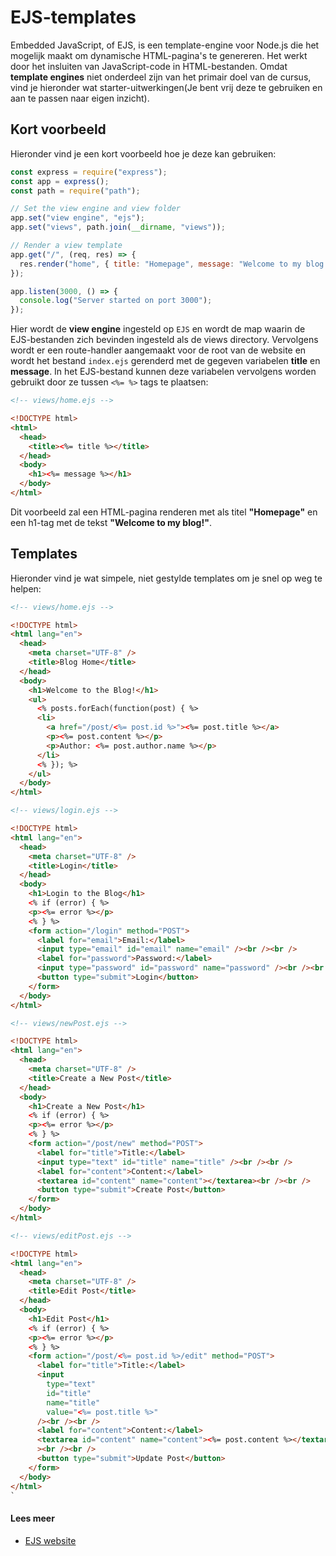 # EJS-templates

Embedded JavaScript, of EJS, is een template-engine voor Node.js die het mogelijk maakt om dynamische HTML-pagina's te genereren. Het werkt door het insluiten van JavaScript-code in HTML-bestanden. Omdat **template engines** niet onderdeel zijn van het primair doel van de cursus, vind je hieronder wat starter-uitwerkingen(Je bent vrij deze te gebruiken en aan te passen naar eigen inzicht).

## Kort voorbeeld

Hieronder vind je een kort voorbeeld hoe je deze kan gebruiken:

```javascript
const express = require("express");
const app = express();
const path = require("path");

// Set the view engine and view folder
app.set("view engine", "ejs");
app.set("views", path.join(__dirname, "views"));

// Render a view template
app.get("/", (req, res) => {
  res.render("home", { title: "Homepage", message: "Welcome to my blog!" });
});

app.listen(3000, () => {
  console.log("Server started on port 3000");
});
```

Hier wordt de **view engine** ingesteld op `EJS` en wordt de map waarin de EJS-bestanden zich bevinden ingesteld als de views directory. Vervolgens wordt er een route-handler aangemaakt voor de root van de website en wordt het bestand `index.ejs` gerenderd met de gegeven variabelen **title** en **message**. In het EJS-bestand kunnen deze variabelen vervolgens worden gebruikt door ze tussen `<%= %>` tags te plaatsen:

```html
<!-- views/home.ejs -->

<!DOCTYPE html>
<html>
  <head>
    <title><%= title %></title>
  </head>
  <body>
    <h1><%= message %></h1>
  </body>
</html>
```

Dit voorbeeld zal een HTML-pagina renderen met als titel **"Homepage"** en een h1-tag met de tekst **"Welcome to my blog!"**.

## Templates

Hieronder vind je wat simpele, niet gestylde templates om je snel op weg te helpen:

```html
<!-- views/home.ejs -->

<!DOCTYPE html>
<html lang="en">
  <head>
    <meta charset="UTF-8" />
    <title>Blog Home</title>
  </head>
  <body>
    <h1>Welcome to the Blog!</h1>
    <ul>
      <% posts.forEach(function(post) { %>
      <li>
        <a href="/post/<%= post.id %>"><%= post.title %></a>
        <p><%= post.content %></p>
        <p>Author: <%= post.author.name %></p>
      </li>
      <% }); %>
    </ul>
  </body>
</html>
```

```html
<!-- views/login.ejs -->

<!DOCTYPE html>
<html lang="en">
  <head>
    <meta charset="UTF-8" />
    <title>Login</title>
  </head>
  <body>
    <h1>Login to the Blog</h1>
    <% if (error) { %>
    <p><%= error %></p>
    <% } %>
    <form action="/login" method="POST">
      <label for="email">Email:</label>
      <input type="email" id="email" name="email" /><br /><br />
      <label for="password">Password:</label>
      <input type="password" id="password" name="password" /><br /><br />
      <button type="submit">Login</button>
    </form>
  </body>
</html>
```

```html
<!-- views/newPost.ejs -->

<!DOCTYPE html>
<html lang="en">
  <head>
    <meta charset="UTF-8" />
    <title>Create a New Post</title>
  </head>
  <body>
    <h1>Create a New Post</h1>
    <% if (error) { %>
    <p><%= error %></p>
    <% } %>
    <form action="/post/new" method="POST">
      <label for="title">Title:</label>
      <input type="text" id="title" name="title" /><br /><br />
      <label for="content">Content:</label>
      <textarea id="content" name="content"></textarea><br /><br />
      <button type="submit">Create Post</button>
    </form>
  </body>
</html>
```

```html
<!-- views/editPost.ejs -->

<!DOCTYPE html>
<html lang="en">
  <head>
    <meta charset="UTF-8" />
    <title>Edit Post</title>
  </head>
  <body>
    <h1>Edit Post</h1>
    <% if (error) { %>
    <p><%= error %></p>
    <% } %>
    <form action="/post/<%= post.id %>/edit" method="POST">
      <label for="title">Title:</label>
      <input
        type="text"
        id="title"
        name="title"
        value="<%= post.title %>"
      /><br /><br />
      <label for="content">Content:</label>
      <textarea id="content" name="content"><%= post.content %></textarea
      ><br /><br />
      <button type="submit">Update Post</button>
    </form>
  </body>
</html>
`
```

#### Lees meer

- [EJS website](https://ejs.co/#docs)
